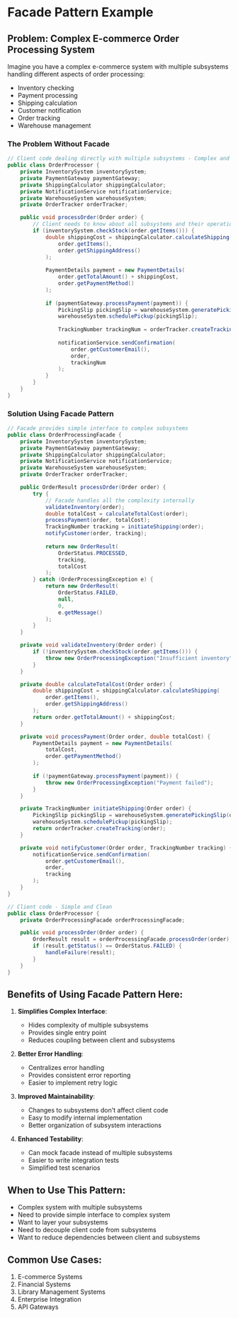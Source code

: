 # Facade Pattern Example

## Problem: Complex E-commerce Order Processing System

Imagine you have a complex e-commerce system with multiple subsystems handling different aspects of order processing:
- Inventory checking
- Payment processing
- Shipping calculation
- Customer notification
- Order tracking
- Warehouse management

### The Problem Without Facade

```java
// Client code dealing directly with multiple subsystems - Complex and Messy
public class OrderProcessor {
    private InventorySystem inventorySystem;
    private PaymentGateway paymentGateway;
    private ShippingCalculator shippingCalculator;
    private NotificationService notificationService;
    private WarehouseSystem warehouseSystem;
    private OrderTracker orderTracker;

    public void processOrder(Order order) {
        // Client needs to know about all subsystems and their operations
        if (inventorySystem.checkStock(order.getItems())) {
            double shippingCost = shippingCalculator.calculateShipping(
                order.getItems(), 
                order.getShippingAddress()
            );
            
            PaymentDetails payment = new PaymentDetails(
                order.getTotalAmount() + shippingCost,
                order.getPaymentMethod()
            );
            
            if (paymentGateway.processPayment(payment)) {
                PickingSlip pickingSlip = warehouseSystem.generatePickingSlip(order);
                warehouseSystem.schedulePickup(pickingSlip);
                
                TrackingNumber trackingNum = orderTracker.createTracking(order);
                
                notificationService.sendConfirmation(
                    order.getCustomerEmail(),
                    order,
                    trackingNum
                );
            }
        }
    }
}
```

### Solution Using Facade Pattern

```java
// Facade provides simple interface to complex subsystems
public class OrderProcessingFacade {
    private InventorySystem inventorySystem;
    private PaymentGateway paymentGateway;
    private ShippingCalculator shippingCalculator;
    private NotificationService notificationService;
    private WarehouseSystem warehouseSystem;
    private OrderTracker orderTracker;

    public OrderResult processOrder(Order order) {
        try {
            // Facade handles all the complexity internally
            validateInventory(order);
            double totalCost = calculateTotalCost(order);
            processPayment(order, totalCost);
            TrackingNumber tracking = initiateShipping(order);
            notifyCustomer(order, tracking);
            
            return new OrderResult(
                OrderStatus.PROCESSED,
                tracking,
                totalCost
            );
        } catch (OrderProcessingException e) {
            return new OrderResult(
                OrderStatus.FAILED,
                null,
                0,
                e.getMessage()
            );
        }
    }

    private void validateInventory(Order order) {
        if (!inventorySystem.checkStock(order.getItems())) {
            throw new OrderProcessingException("Insufficient inventory");
        }
    }

    private double calculateTotalCost(Order order) {
        double shippingCost = shippingCalculator.calculateShipping(
            order.getItems(),
            order.getShippingAddress()
        );
        return order.getTotalAmount() + shippingCost;
    }

    private void processPayment(Order order, double totalCost) {
        PaymentDetails payment = new PaymentDetails(
            totalCost,
            order.getPaymentMethod()
        );
        
        if (!paymentGateway.processPayment(payment)) {
            throw new OrderProcessingException("Payment failed");
        }
    }

    private TrackingNumber initiateShipping(Order order) {
        PickingSlip pickingSlip = warehouseSystem.generatePickingSlip(order);
        warehouseSystem.schedulePickup(pickingSlip);
        return orderTracker.createTracking(order);
    }

    private void notifyCustomer(Order order, TrackingNumber tracking) {
        notificationService.sendConfirmation(
            order.getCustomerEmail(),
            order,
            tracking
        );
    }
}

// Client code - Simple and Clean
public class OrderProcessor {
    private OrderProcessingFacade orderProcessingFacade;

    public void processOrder(Order order) {
        OrderResult result = orderProcessingFacade.processOrder(order);
        if (result.getStatus() == OrderStatus.FAILED) {
            handleFailure(result);
        }
    }
}
```

## Benefits of Using Facade Pattern Here:

1. **Simplifies Complex Interface**:
   - Hides complexity of multiple subsystems
   - Provides single entry point
   - Reduces coupling between client and subsystems

2. **Better Error Handling**:
   - Centralizes error handling
   - Provides consistent error reporting
   - Easier to implement retry logic

3. **Improved Maintainability**:
   - Changes to subsystems don't affect client code
   - Easy to modify internal implementation
   - Better organization of subsystem interactions

4. **Enhanced Testability**:
   - Can mock facade instead of multiple subsystems
   - Easier to write integration tests
   - Simplified test scenarios

## When to Use This Pattern:

- Complex system with multiple subsystems
- Need to provide simple interface to complex system
- Want to layer your subsystems
- Need to decouple client code from subsystems
- Want to reduce dependencies between client and subsystems

## Common Use Cases:

1. E-commerce Systems
2. Financial Systems
3. Library Management Systems
4. Enterprise Integration
5. API Gateways
